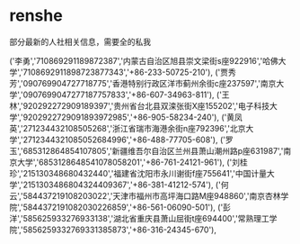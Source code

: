 # renshe
部分最新的人社相关信息，需要全的私我





('李勇','710869291189872387','内蒙古自治区旭县崇文梁街s座922916','哈佛大学','7108692911898723877343','+86-233-50725-210'),
('贾秀芳','090769904727718775','香港特别行政区洋市蓟州余街c座237597','南京大学','0907699047277187757833','+86-607-34963-811'),
('王林','920292272909189397','贵州省台北县双滦张街X座155202','电子科技大学','9202922729091893972985','+86-905-58234-240'),
('黄凤英','271234432108505268','浙江省瑞市海港余街n座792396','北京大学','2712344321085052684996','+86-488-77705-608'),
('罗玉','685312864854107805','新疆维吾尔自治区兰州县萧山潮州路p座631987','南京大学','6853128648541078058201','+86-761-24121-961'),
('刘桂珍','215130348680432440','福建省沈阳市永川谢街f座755641','中国计量大学','2151303486804324409367','+86-381-41212-574'),
('何云','584437219108203022','天津市福州市高坪海口路M座948860','南京杏林学院','5844372191082030226859','+86-561-06090-501'),
('彭洋','585625933276933138','湖北省重庆县萧山屈街t座694400','常熟理工学院','5856259332769331385873','+86-316-24345-670'),
